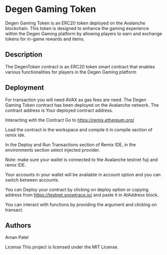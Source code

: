 
# Degen Gaming Token

Degen Gaming Token is an ERC20 token deployed on the Avalanche blockchain. This token is designed to enhance the gaming experience within the Degen Gaming platform by allowing players to earn and exchange tokens for in-game rewards and items.

 ## Description
 The DegenToken contract is an ERC20 token smart contract that enables various functionalities for players in the Degen Gaming platform

## Deployment 
For transaction you will need AVAX as gas fees are need. The Degen Gaming Token contract has been deployed on the Avalanche network. The contract address is Your deployed contract address.

Interacting with the Contract Go to https://remix.ethereum.org/

Load the contract in the workspace and compile it in compile section of remix ide.

In the Deploy and Run Transactions section of Remix IDE, in the environments section select injected provider.

Note: make sure your wallet is connected to the Avalanche testnet fuji and remix IDE.

Your accounts in your wallet will be available in account option and you can switch between accounts.

You can Deploy your contract by clicking on deploy option or copying address from https://testnet.snowtrace.io/ and paste it in AtAddress block.

You can interact with functions by providing the argument and clicking on transact.

## Authors

Aman Patel

License This project is licensed under the MIT License.
